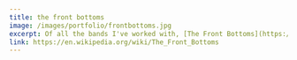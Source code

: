 ```yaml
---
title: the front bottoms
image: /images/portfolio/frontbottoms.jpg
excerpt: Of all the bands I've worked with, [The Front Bottoms](https://en.wikipedia.org/wiki/The_Front_Bottoms) are the guys who really made it big. New Jersey's favorite folk-punk band now sells out venues around the world, tours with Blink-182, and is signed to [one of the world's best rock labels](https://en.wikipedia.org/wiki/Fueled_by_Ramen). I produced and mixed their [EP Liberty and Prosperity](https://www.youtube.com/watch?v=SWFT5M7FTWk).
link: https://en.wikipedia.org/wiki/The_Front_Bottoms
---
```

